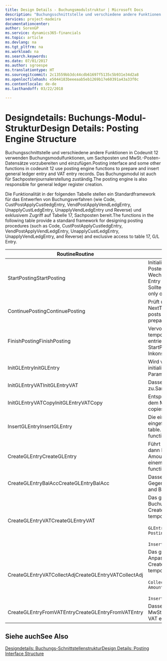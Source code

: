 ```yaml
---
title: Design Details - Buchungsmodulstruktur | Microsoft Docs
description: "Buchungsschnittstelle und verschiedene andere Funktionen in Codeunit 12 verwenden Buchungsmodulfunktionen, um Sachposten und MwSt.-Posten-Datensätze vorzubereiten und einzufügen. Das Buchungsmodul ist auch für Sachpostenjournalerstellung zuständig."
services: project-madeira
documentationcenter: 
author: SorenGP
ms.service: dynamics365-financials
ms.topic: article
ms.devlang: na
ms.tgt_pltfrm: na
ms.workload: na
ms.search.keywords: 
ms.date: 07/01/2017
ms.author: sgroespe
ms.translationtype: HT
ms.sourcegitcommit: 2c13559bb3dc44cdb61697f5135c5b931e34d2a8
ms.openlocfilehash: e5044183beeeaab5eb1269b17e60391a43a33f0c
ms.contentlocale: de-de
ms.lasthandoff: 03/22/2018

---
```

# <a name="design-details-posting-engine-structure"></a><span data-ttu-id="be72b-104">Designdetails: Buchungs-Modul-Struktur</span><span class="sxs-lookup"><span data-stu-id="be72b-104">Design Details: Posting Engine Structure</span></span>
<span data-ttu-id="be72b-105">Buchungsschnittstelle und verschiedene andere Funktionen in Codeunit 12 verwenden Buchungsmodulfunktionen, um Sachposten und MwSt.-Posten-Datensätze vorzubereiten und einzufügen.</span><span class="sxs-lookup"><span data-stu-id="be72b-105">Posting interface and some other functions in codeunit 12 use posting engine functions to prepare and insert general ledger entry and VAT entry records.</span></span> <span data-ttu-id="be72b-106">Das Buchungsmodul ist auch für Sachpostenjournalerstellung zuständig.</span><span class="sxs-lookup"><span data-stu-id="be72b-106">The posting engine is also responsible for general ledger register creation.</span></span>  
  
 <span data-ttu-id="be72b-107">Die Funktionalität in der folgenden Tabelle stellen ein Standardframework für das Entwerfen von Buchungsverfahren (wie Code, CustPostApplyCustledgEntry, VendPostApplyVendLedgEntry, UnapplyCustLedgEntry, UnapplyVendLedgEntry und Reverse) und exklusivem Zugriff auf Tabelle 17, Sachposten bereit.</span><span class="sxs-lookup"><span data-stu-id="be72b-107">The functions in the following table provide a standard framework for designing posting procedures (such as Code, CustPostApplyCustledgEntry, VendPostApplyVendLedgEntry, UnapplyCustLedgEntry, UnapplyVendLedgEntry, and Reverse) and exclusive access to table 17, G/L Entry.</span></span>  
  
|<span data-ttu-id="be72b-108">Routine</span><span class="sxs-lookup"><span data-stu-id="be72b-108">Routine</span></span>|<span data-ttu-id="be72b-109">Description</span><span class="sxs-lookup"><span data-stu-id="be72b-109">Description</span></span>|  
|-------------|---------------------------------------|  
|<span data-ttu-id="be72b-110">StartPosting</span><span class="sxs-lookup"><span data-stu-id="be72b-110">StartPosting</span></span>|<span data-ttu-id="be72b-111">Initialisiert Buchungspuffer TempGLEntryBuf, sperrt Sachposten- und MwSt.-Posten-Tabellen und initialisiert Buchhaltungsperiode, Sachpostenjournal und Wechselkurs.</span><span class="sxs-lookup"><span data-stu-id="be72b-111">Initializes posting buffer TempGLEntryBuf, locks G/L Entry and VAT Entry tables, and initializes Accounting Period, G/L Register, and Exchange Rate.</span></span> <span data-ttu-id="be72b-112">Sollte nur einmal aufgerufen werden, dann ist NextEntryNo 0.</span><span class="sxs-lookup"><span data-stu-id="be72b-112">Should be called only once, then NextEntryNo is 0.</span></span>|  
|<span data-ttu-id="be72b-113">ContinuePosting</span><span class="sxs-lookup"><span data-stu-id="be72b-113">ContinuePosting</span></span>|<span data-ttu-id="be72b-114">Prüft und bucht nicht realisierte MwSt. für vorheriges Transaktioninkrement NextTransactionNo und bereitet das Buchen der nächsten Zeile vor.</span><span class="sxs-lookup"><span data-stu-id="be72b-114">Checks and posts unrealized VAT for previous transaction increment NextTransactionNo and prepares post of next line.</span></span>|  
|<span data-ttu-id="be72b-115">FinishPosting</span><span class="sxs-lookup"><span data-stu-id="be72b-115">FinishPosting</span></span>|<span data-ttu-id="be72b-116">Vervollständigt die Buchung durch das Einfügen von Sachposten vom temporären Puffer in Datenbanktabelle.</span><span class="sxs-lookup"><span data-stu-id="be72b-116">Completes posting by inserting G/L entries from temporary buffer into database table.</span></span> <span data-ttu-id="be72b-117">Immer zusammen mit StartPosting verwendet.</span><span class="sxs-lookup"><span data-stu-id="be72b-117">Always used together with StartPosting.</span></span> <span data-ttu-id="be72b-118">Prüft auf Inkonsistenzen.</span><span class="sxs-lookup"><span data-stu-id="be72b-118">Checks for inconsistencies.</span></span>|  
|<span data-ttu-id="be72b-119">InitGLEntry</span><span class="sxs-lookup"><span data-stu-id="be72b-119">InitGLEntry</span></span>|<span data-ttu-id="be72b-120">Wird verwendet, um die neuen Sachposten für Fibu Buch.-Blattzeile zu initialisieren.</span><span class="sxs-lookup"><span data-stu-id="be72b-120">Used to initialize new G/L entry for Gen. Jnl Line.</span></span> <span data-ttu-id="be72b-121">Gibt GLEntry als Parameter zurück.</span><span class="sxs-lookup"><span data-stu-id="be72b-121">Returns GLEntry as parameter.</span></span>|  
|<span data-ttu-id="be72b-122">InitGLEntryVAT</span><span class="sxs-lookup"><span data-stu-id="be72b-122">InitGLEntryVAT</span></span>|<span data-ttu-id="be72b-123">Dasselbe wie InitGLEntry, weist jedoch auch Gegenkontonr. und SummarizeVAT zu.</span><span class="sxs-lookup"><span data-stu-id="be72b-123">Same as InitGLEntry, but also assigns Bal. Account No. and SummarizeVAT.</span></span>|  
|<span data-ttu-id="be72b-124">InitGLEntryVATCopy</span><span class="sxs-lookup"><span data-stu-id="be72b-124">InitGLEntryVATCopy</span></span>|<span data-ttu-id="be72b-125">Entsprechend InitGLEntryVAT, aber kopiert auch Buchungsgruppendaten aus dem MwSt.-Posten vor SummarizeVAT.</span><span class="sxs-lookup"><span data-stu-id="be72b-125">Similar to InitGLEntryVAT, but also copies posting groups data from VAT Entry before SummarizeVAT.</span></span>|  
|<span data-ttu-id="be72b-126">InsertGLEntry</span><span class="sxs-lookup"><span data-stu-id="be72b-126">InsertGLEntry</span></span>|<span data-ttu-id="be72b-127">Die einzige Funktion, die Sachposten in globale TempGLEntryBuf-Tabelle eingefügt.</span><span class="sxs-lookup"><span data-stu-id="be72b-127">The only function that inserts G/L entry into global TempGLEntryBuf table.</span></span> <span data-ttu-id="be72b-128">Verwenden Sie immer diese Funktion für Einfügung.</span><span class="sxs-lookup"><span data-stu-id="be72b-128">Always use this function for insert.</span></span>|  
|<span data-ttu-id="be72b-129">CreateGLEntry</span><span class="sxs-lookup"><span data-stu-id="be72b-129">CreateGLEntry</span></span>|<span data-ttu-id="be72b-130">Führt ein InitGLEntry aus, weist zusätzlichen Währungs-Betrag zu und führt dann InsertGLEntry aus.</span><span class="sxs-lookup"><span data-stu-id="be72b-130">Performs an InitGLEntry, assigns Additional Currency Amount, and then performs InsertGLEntry.</span></span> <span data-ttu-id="be72b-131">Ersetzt mehrere Codezeilen mit einem einzigen Funktionsaufruf.</span><span class="sxs-lookup"><span data-stu-id="be72b-131">Replaces several lines of code with a single function call.</span></span>|  
|<span data-ttu-id="be72b-132">CreateGLEntryBalAcc</span><span class="sxs-lookup"><span data-stu-id="be72b-132">CreateGLEntryBalAcc</span></span>|<span data-ttu-id="be72b-133">Dasselbe wie CreateGLEntry, weist jedoch auch Gegenkontoart und Gegenkontonr. zu.</span><span class="sxs-lookup"><span data-stu-id="be72b-133">Same as CreateGLEntry, but also assigns Bal. Account Type and Bal. Account No.</span></span>|  
|<span data-ttu-id="be72b-134">CreateGLEntryVAT</span><span class="sxs-lookup"><span data-stu-id="be72b-134">CreateGLEntryVAT</span></span>|<span data-ttu-id="be72b-135">Das gleiche wie CreateGLEntry, aber mit zusätzlicher Verarbeitung für Buchungsgruppen und Speicherung im temporären MwSt.-Puffer:</span><span class="sxs-lookup"><span data-stu-id="be72b-135">Same as CreateGLEntry, but with additional processing for posting groups and saving to temporary VAT buffer:</span></span><br /><br /> `GLEntry.CopyPostingGroupsFromDtldCVBuf(DtldCVLedgEntryBuf,GenJnlLine."Gen. Posting Type");`<br /><br /> `InsertVATEntriesFromTemp(DtldCVLedgEntryBuf,GLEntry);`|  
|<span data-ttu-id="be72b-136">CreateGLEntryVATCollectAdj</span><span class="sxs-lookup"><span data-stu-id="be72b-136">CreateGLEntryVATCollectAdj</span></span>|<span data-ttu-id="be72b-137">Das gleiche wie CreateGLEntry, aber mit zusätzlicher Sammlung von Anpassungen und Speicherung im temporären MwSt.-Puffer:</span><span class="sxs-lookup"><span data-stu-id="be72b-137">Same as CreateGLEntry, but with additional collection of adjustments and saving to temporary VAT buffer:</span></span><br /><br /> `CollectAdjustment(AdjAmount,GLEntry.Amount,GLEntry."Additional-Currency Amount",OriginalDateSet);`<br /><br /> `InsertVATEntriesFromTemp(DtldCVLedgEntryBuf,GLEntry);`|  
|<span data-ttu-id="be72b-138">CreateGLEntryFromVATEntry</span><span class="sxs-lookup"><span data-stu-id="be72b-138">CreateGLEntryFromVATEntry</span></span>|<span data-ttu-id="be72b-139">Dasselbe wie CreateGLEntry, kopiert jedoch auch Buchungsgruppen von MwSt.-Posten.</span><span class="sxs-lookup"><span data-stu-id="be72b-139">Same as CreateGLEntry, but also copies posting groups from VAT entry.</span></span>|  
  
## <a name="see-also"></a><span data-ttu-id="be72b-140">Siehe auch</span><span class="sxs-lookup"><span data-stu-id="be72b-140">See Also</span></span>  
 [<span data-ttu-id="be72b-141">Designdetails: Buchungs-Schnittstellenstruktur</span><span class="sxs-lookup"><span data-stu-id="be72b-141">Design Details: Posting Interface Structure</span></span>](design-details-posting-interface-structure.md)
